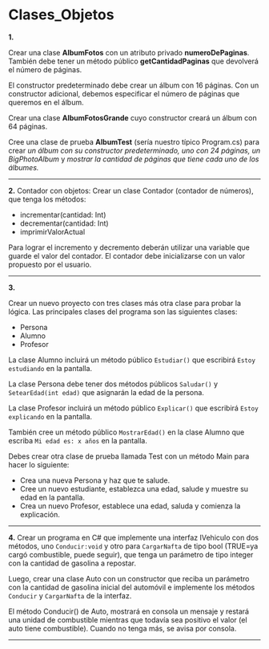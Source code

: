 # Clases_Objetos

**1.** 

Crear una clase **AlbumFotos** con un atributo privado **numeroDePaginas**.
También debe tener un método público **getCantidadPaginas** que devolverá el número de páginas.

El constructor predeterminado debe crear un álbum con 16 páginas. 
Con un constructor adicional, debemos especificar el número de páginas que queremos en el álbum.

Crear una clase **AlbumFotosGrande** cuyo constructor creará un álbum con 64 páginas.

Cree una clase de prueba **AlbumTest** (sería nuestro típico Program.cs) para crear *un álbum con su constructor predeterminado, uno con 24 páginas, un BigPhotoAlbum* y *mostrar la cantidad de páginas que tiene cada uno de los álbumes.*


---------------------

**2.**
Contador con objetos: 
Crear un clase Contador (contador de números), que tenga los métodos:

- incrementar(cantidad: Int)
- decrementar(cantidad: Int) 
- imprimirValorActual

Para lograr el incremento y decremento deberán utilizar una variable que guarde el valor del contador. 
El contador debe inicializarse con un valor propuesto por el usuario.

---------------------

**3.**

Crear un nuevo proyecto con tres clases más otra clase para probar la lógica. Las principales clases del programa son las siguientes clases:

-   Persona
-   Alumno
-   Profesor

La clase Alumno incluirá un método público `Estudiar()` que escribirá `Estoy estudiando` en la pantalla.

La clase Persona debe tener dos métodos públicos `Saludar()` y `SetearEdad(int edad)` que asignarán la edad de la persona.

La clase Profesor incluirá un método público `Explicar()` que escribirá `Estoy explicando` en la pantalla.

También cree un método público `MostrarEdad()` en la clase Alumno que escriba `Mi edad es: x años` en la pantalla.

Debes crear otra clase de prueba llamada Test con un método Main para hacer lo siguiente:

- Crea una nueva Persona y haz que te salude.
- Cree un nuevo estudiante, establezca una edad, salude y muestre su edad en la pantalla.
- Crea un nuevo Profesor, establece una edad, saluda y comienza la explicación.

---------------------

**4.**
Crear un programa en C# que implemente una interfaz IVehiculo con dos métodos, uno `Conducir:void` y otro para `CargarNafta` de tipo bool (TRUE=ya cargó combustible, puede seguir), que tenga un parámetro de tipo integer con la cantidad de gasolina a repostar. 

Luego, crear una clase Auto con un constructor que reciba un parámetro con la cantidad de gasolina inicial del automóvil e implemente los métodos  `Conducir`  y  `CargarNafta` de la interfaz.

El método Conducir() de Auto, mostrará en consola un mensaje y restará una unidad de combustible mientras que todavía sea positivo el valor (el auto tiene combustible). Cuando no tenga más, se avisa por consola.

---------------------